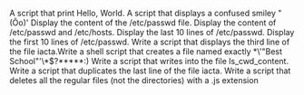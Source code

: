 A script that print Hello, World.
A script that displays a confused smiley "(Ôo)'
Display the content of the /etc/passwd file.
Display the content of /etc/passwd and /etc/hosts.
Display the last 10 lines of /etc/passwd.
Display the first 10 lines of /etc/passwd.
Write a script that displays the third line of the file iacta.Write a shell script that creates a file named exactly \*\\'"Best School"\'\\*$\?\*\*\*\*\*:)
Write a script that writes into the file ls_cwd_content.
Write a script that duplicates the last line of the file iacta.
Write a script that deletes all the regular files (not the directories) with a .js extension